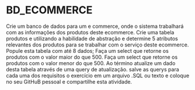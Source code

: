# BD_ECOMMERCE

Crie um banco de dados para um e commerce, onde o sistema trabalhará com as
informações dos produtos deste ecommerce.
Crie uma tabela produtos e utilizando a habilidade de abstração e determine 5 atributos
relevantes dos produtos para se trabalhar com o serviço deste ecommerce.
Popule esta tabela com até 8 dados;
Faça um select que retorne os produtos com o valor maior do que 500.
Faça um select que retorne os produtos com o valor menor do que 500.
Ao término atualize um dado desta tabela através de uma query de atualização.
salve as querys para cada uma dos requisitos o exercício em um arquivo .SQL ou texto e
coloque no seu GitHuB pessoal e compartilhe esta atividade.